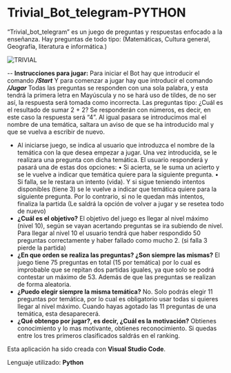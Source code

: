 # Trivial_Bot_telegram-PYTHON
“Trivial_bot_telegram” es un juego de preguntas y respuestas enfocado a la enseñanza. Hay preguntas de todo tipo: (Matemáticas, Cultura general, Geografía, literatura e informática.)

![TRIVIAL](https://github.com/SamuelFernandezPerez/Trivial_Bot_telegram-PYTHON/assets/112828488/610933b2-f519-4598-8711-c94ef905291b)

-- **Instrucciones para jugar:**
   Para iniciar el Bot hay que introducir el comando ***/Start***
   Y para comenzar a jugar hay que introducir el comando ***/Jugar***
   Todas las preguntas se responden con una sola palabra, y esta tendrá la primera letra en Mayúscula y no se hará uso de tildes, de no ser así, la respuesta        será tomada como incorrecta.
   Las preguntas tipo: ¿Cuál es el resultado de sumar 2 + 2? Se responderán con números, es decir, en este caso la respuesta será “4”.
   Al igual pasara se introducimos mal el nombre de una temática, saltara un aviso de que se ha introducido mal y que se vuelva a escribir de nuevo.

- Al iniciarse juego, se indica al usuario que introduzca el nombre de la temática con la que desea empezar a jugar.
  Una vez introducida, se le realizara una pregunta con dicha temática.
  El usuario responderá y pasará una de estas dos opciones:
    •	Si acierta, se le suma un acierto y se le vuelve a indicar que temática quiere para la siguiente pregunta. 
    •	Si falla, se le restara un intento (vida). Y si sigue teniendo intentos disponibles (tiene 3) se le vuelve a indicar que temática quiere para la siguiente        pregunta. Por lo contrario, si no le quedan más intentos, finaliza la partida (Le saldrá la opción de volver a jugar y se resetea todo de nuevo)
- **¿Cuál es el objetivo?**
    El objetivo del juego es llegar al nivel máximo (nivel 10), según se vayan acertando preguntas se ira subiendo de nivel. Para llegar al nivel 10 el usuario       tendrá que haber respondido 50 preguntas correctamente y haber fallado como mucho 2. (si falla 3 pierde la partida)
- **¿En que orden se realiza las preguntas? ¿Son siempre las mismas?**
    El juego tiene 75 preguntas en total (15 por temática) por lo cual es improbable que se repitan dos partidas iguales, ya que solo se podrá contestar un máximo    de 53. Además de que las preguntas se realizan de forma aleatoria.
- **¿Puedo elegir siempre la misma temática?**
    No. Solo podrás elegir 11 preguntas por temática, por lo cual es obligatorio usar todas si quieres llegar al nivel máximo. Cuando hayas agotado las 11             preguntas de una temática, esta desaparecerá.
- **¿Qué obtengo por jugar?, es decir, ¿Cuál es la motivación?**
    Obtienes conocimiento y lo mas motivante, obtienes reconocimiento. Si quedas entre los tres primeros clasificados saldrás en el ranking.

Esta aplicación ha sido creada con **Visual Studio Code**.

Lenguaje utilizado: **Python**
